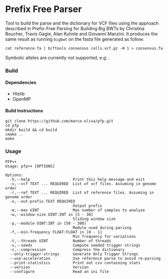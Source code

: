 # Prefix Free Parser #

Tool to build the parse and the dictionary for VCF files using the approach described in Prefix-Free Parsing for Building Big BWTs by Christina Boucher, Travis Gagie, Alan Kuhnle and Giovanni Manzini.
It produces the same result as running `bigbwt` on the fasta file generated as follow:
```
cat reference.fa | bcftools consensus calls.vcf.gz -H 1 > consensus.fa
```
Symbolic alleles are currently not supported, e.g. <CN1>. 

### Build ###

#### Dependencies ####

* Htslib
* OpenMP

#### Build Instructions ####

```
git clone https://github.com/marco-oliva/pfp.git
cd pfp
mkdir build && cd build
cmake ..
make
```

### Usage ###

```
PFP++
Usage: pfp++ [OPTIONS]

Options:
  -h,--help                   Print this help message and exit
  -v,--vcf TEXT ... REQUIRED  List of vcf files. Assuming in genome order
  -r,--ref TEXT ... REQUIRED  List of reference files. Assuming in genome order
  -o,--out-prefix TEXT REQUIRED
                              Output prefix
  -m,--max UINT               Max number of samples to analyze
  -w,--window-size UINT:INT in [3 - 30]
                              Sliding window size
  -p,--module UINT:INT in [50 - 300]
                              Module used during parisng
  -f,--min-frequency FLOAT:FLOAT in [0 - 1]
                              Min frequency for variations
  -t,--threads UINT           Number of threads
  -s,--seeds                  Compute seeded trigger strings
  -c,--compression            Compress the dictionary
  --only-trigger-strings      Generate Only Trigger Strings
  --use-acceleration          Use reference parse to avoid re-parsing
  --print-statistics          Print out csv containing stats
  --version                   Version
  --configure                 Read an ini file
```
